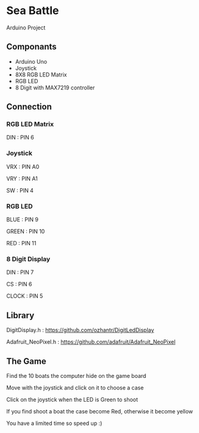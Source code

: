 # Sea Battle

Arduino Project

## Componants

- Arduino Uno
- Joystick
- 8X8 RGB LED Matrix
- RGB LED
- 8 Digit with MAX7219 controller

## Connection

### RGB LED Matrix

DIN : PIN 6

### Joystick

VRX : PIN A0

VRY : PIN A1

SW : PIN 4

### RGB LED

BLUE : PIN 9

GREEN : PIN 10

RED : PIN 11

### 8 Digit Display

DIN : PIN 7

CS : PIN 6

CLOCK : PIN 5

## Library

DigitDisplay.h : https://github.com/ozhantr/DigitLedDisplay

Adafruit_NeoPixel.h : https://github.com/adafruit/Adafruit_NeoPixel

## The Game

Find the 10 boats the computer hide on the game board

Move with the joystick and click on it to choose a case

Click on the joystick when the LED is Green to shoot

If you find shoot a boat the case become Red, otherwise it become yellow

You have a limited time so speed up :)
